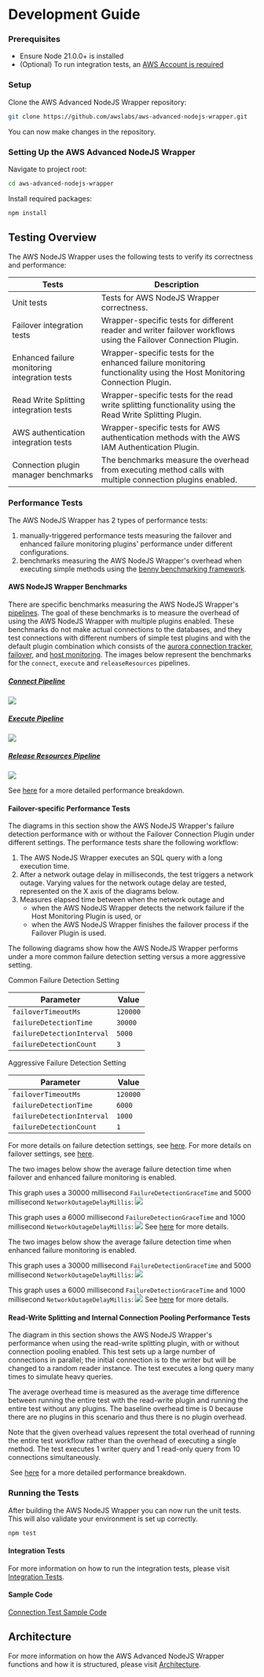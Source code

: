 # Development Guide

### Prerequisites

- Ensure Node 21.0.0+ is installed
- (Optional) To run integration tests, an [AWS Account is required](IntegrationTests.md#aurora-test-requirements)

### Setup

Clone the AWS Advanced NodeJS Wrapper repository:

```bash
git clone https://github.com/awslabs/aws-advanced-nodejs-wrapper.git
```

You can now make changes in the repository.

### Setting Up the AWS Advanced NodeJS Wrapper

Navigate to project root:

```bash
cd aws-advanced-nodejs-wrapper
```

Install required packages:

```bash
npm install
```

## Testing Overview

The AWS NodeJS Wrapper uses the following tests to verify its correctness and performance:

| Tests                                         | Description                                                                                                           |
| --------------------------------------------- | --------------------------------------------------------------------------------------------------------------------- |
| Unit tests                                    | Tests for AWS NodeJS Wrapper correctness.                                                                             |
| Failover integration tests                    | Wrapper-specific tests for different reader and writer failover workflows using the Failover Connection Plugin.       |
| Enhanced failure monitoring integration tests | Wrapper-specific tests for the enhanced failure monitoring functionality using the Host Monitoring Connection Plugin. |
| Read Write Splitting integration tests        | Wrapper-specific tests for the read write splitting functionality using the Read Write Splitting Plugin.              |
| AWS authentication integration tests          | Wrapper-specific tests for AWS authentication methods with the AWS IAM Authentication Plugin.                         |
| Connection plugin manager benchmarks          | The benchmarks measure the overhead from executing method calls with multiple connection plugins enabled.             |

### Performance Tests

The AWS NodeJS Wrapper has 2 types of performance tests:

1. manually-triggered performance tests measuring the failover and enhanced failure monitoring plugins' performance under different configurations.
2. benchmarks measuring the AWS NodeJS Wrapper's overhead when executing simple methods using the [benny benchmarking framework](https://www.npmjs.com/package/benny).

#### AWS NodeJS Wrapper Benchmarks

There are specific benchmarks measuring the AWS NodeJS Wrapper's [pipelines](Pipelines.md). The goal of these benchmarks is to measure the overhead of using the AWS NodeJS Wrapper with multiple plugins enabled. These benchmarks do not make actual connections to the databases, and they test connections with different numbers of simple test plugins and with the default plugin combination which consists of the [aurora connection tracker](../using-the-nodejs-wrapper/using-plugins/UsingTheAuroraConnectionTrackerPlugin.md), [failover](../using-the-nodejs-wrapper/using-plugins/UsingTheFailoverPlugin.md), and [host monitoring](../using-the-nodejs-wrapper/using-plugins/UsingTheHostMonitoringPlugin.md). The images below represent the benchmarks for the `connect`, `execute` and `releaseResources` pipelines.

##### [Connect Pipeline](Pipelines.md#connect-pipeline)

![](../images/nodejs_wrapper_connect_pipelines_benchmarks.png)

##### [Execute Pipeline](Pipelines.md#execute-pipeline)

![](../images/nodejs_wrapper_execute_pipelines_benchmarks.png)

##### [Release Resources Pipeline](Pipelines.md#release-resources-pipeline)

![](../images/nodejs_wrapper_release_resources_pipelines_benchmarks.png)

See [here](PluginPipelinePerformanceResults.md#benchmarks) for a more detailed performance breakdown.

#### Failover-specific Performance Tests

The diagrams in this section show the AWS NodeJS Wrapper's failure detection performance with or without the Failover Connection Plugin under different settings.
The performance tests share the following workflow:

1. The AWS NodeJS Wrapper executes an SQL query with a long execution time.
2. After a network outage delay in milliseconds, the test triggers a network outage.
   Varying values for the network outage delay are tested, represented on the X axis of the diagrams below.
3. Measures elapsed time between when the network outage and
   - when the AWS NodeJS Wrapper detects the network failure if the Host Monitoring Plugin is used, or
   - when the AWS NodeJS Wrapper finishes the failover process if the Failover Plugin is used.

The following diagrams show how the AWS NodeJS Wrapper performs under a more common failure detection setting versus a more aggressive setting.

Common Failure Detection Setting

| Parameter                  | Value    |
| -------------------------- | -------- |
| `failoverTimeoutMs`        | `120000` |
| `failureDetectionTime`     | `30000`  |
| `failureDetectionInterval` | `5000`   |
| `failureDetectionCount`    | `3`      |

Aggressive Failure Detection Setting

| Parameter                  | Value    |
| -------------------------- | -------- |
| `failoverTimeoutMs`        | `120000` |
| `failureDetectionTime`     | `6000`   |
| `failureDetectionInterval` | `1000`   |
| `failureDetectionCount`    | `1`      |

For more details on failure detection settings, see [here](../using-the-nodejs-wrapper/using-plugins/UsingTheHostMonitoringPlugin.md#enhanced-failure-monitoring-parameters).
For more details on failover settings, see [here](../using-the-nodejs-wrapper/FailoverConfigurationGuide.md).

The two images below show the average failure detection time when failover and enhanced failure monitoring is enabled.

This graph uses a 30000 millisecond `FailureDetectionGraceTime` and 5000 millisecond `NetworkOutageDelayMillis`:
![](../images/nodejs_wrapper_postgresql_failover_efm_30000_5000_3.png)

This graph uses a 6000 millisecond `FailureDetectionGraceTime` and 1000 millisecond `NetworkOutageDelayMillis`:
![](../images/nodejs_wrapper_postgresql_failover_efm_6000_1000_1.png)
See [here](PluginPipelinePerformanceResults.md#failover-performance-with-different-enhanced-failure-monitoring-configuration) for more details.

The two images below show the average failure detection time when enhanced failure monitoring is enabled.

This graph uses a 30000 millisecond `FailureDetectionGraceTime` and 5000 millisecond `NetworkOutageDelayMillis`:
![](../images/nodejs_wrapper_postgresql_efm_30000_5000_3.png)

This graph uses a 6000 millisecond `FailureDetectionGraceTime` and 1000 millisecond `NetworkOutageDelayMillis`:
![](../images/nodejs_wrapper_postgresql_efm_6000_1000_1.png)
See [here](PluginPipelinePerformanceResults.md#enhanced-failure-monitoring-performance-with-different-failure-detection-configuration) for more details.

#### Read-Write Splitting and Internal Connection Pooling Performance Tests

The diagram in this section shows the AWS NodeJS Wrapper's performance when using the read-write splitting plugin, with or without connection pooling enabled. This test sets up a large number of connections in parallel; the initial connection is to the writer but will be changed to a random reader instance. The test executes a long query many times to simulate heavy queries.

The average overhead time is measured as the average time difference between running the entire test with the read-write plugin and running the entire test without any plugins. The baseline overhead time is 0 because there are no plugins in this scenario and thus there is no plugin overhead.

Note that the given overhead values represent the total overhead of running the entire test workflow rather than the overhead of executing a single method. The test executes 1 writer query and 1 read-only query from 10 connections simultaneously.

![]()
See [here]() for a more detailed performance breakdown.

### Running the Tests

After building the AWS NodeJS Wrapper you can now run the unit tests.
This will also validate your environment is set up correctly.

```bash
npm test
```

#### Integration Tests

For more information on how to run the integration tests, please visit [Integration Tests](/docs/development-guide/IntegrationTests.md).

#### Sample Code

[Connection Test Sample Code](./../../examples/aws_driver_example/aws_simple_connection_postgresql_example.ts)

## Architecture

For more information on how the AWS Advanced NodeJS Wrapper functions and how it is structured, please visit [Architecture](./Architecture.md).
